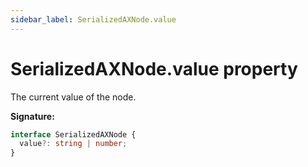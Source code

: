 ```yaml
---
sidebar_label: SerializedAXNode.value
---
```


# SerializedAXNode.value property

The current value of the node.

**Signature:**

```typescript
interface SerializedAXNode {
  value?: string | number;
}
```
